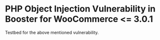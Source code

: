 # PHP Object Injection Vulnerability in Booster for WooCommerce <= 3.0.1

Testbed for the above mentioned vulnerability.